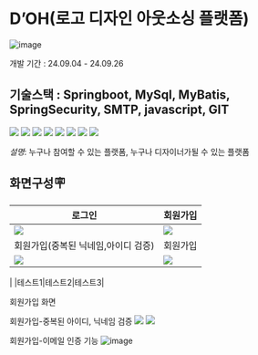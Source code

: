 # D’OH(로고 디자인 아웃소싱 플랫폼)
![image](https://github.com/user-attachments/assets/4ac13604-ab82-47f3-8dfe-331c8d2f2bcb)

개발 기간 : 24.09.04 - 24.09.26


기술스택 : Springboot, MySql, MyBatis, SpringSecurity, SMTP, javascript, GIT
---

<img src="https://img.shields.io/badge/html5-E34F26?style=for-the-badge&logo=html5&logoColor=white">
<img src="https://img.shields.io/badge/css-1572B6?style=for-the-badge&logo=css3&logoColor=white"> 
<img src="https://img.shields.io/badge/javascript-F7DF1E?style=for-the-badge&logo=javascript&logoColor=black"> 
<img src="https://img.shields.io/badge/jquery-0769AD?style=for-the-badge&logo=jquery&logoColor=white">
<img src="https://img.shields.io/badge/mysql-4479A1?style=for-the-badge&logo=mysql&logoColor=white"> 
<img src="https://img.shields.io/badge/spring-6DB33F?style=for-the-badge&logo=spring&logoColor=white"> 
<img src="https://img.shields.io/badge/github-181717?style=for-the-badge&logo=github&logoColor=white">
<img src="https://img.shields.io/badge/git-F05032?style=for-the-badge&logo=git&logoColor=white">

*설명*: 누구나 참여할 수 있는 플랫폼, 누구나 디자이너가될 수 있는 플랫폼

화면구성🪧
---

|로그인|회원가입|
|------|---|
|<img src="https://github.com/user-attachments/assets/104e48c0-dc45-4180-91af-5c1b8bb70999">|<img src="https://github.com/user-attachments/assets/ff37ffc8-366d-4845-abe6-cb2a5e5d914d">
|회원가입(중복된 닉네임,아이디 검증)|회원가입|
|<img src="https://github.com/user-attachments/assets/b87e6d81-09a3-4c81-92fa-374217143e38">|<img src="https://github.com/user-attachments/assets/d84b575f-c5a5-4669-89b7-6fee63e72811">|<img src="https://github.com/user-attachments/assets/c04930ae-709f-44a3-8a9e-e817198b5db7">|<img src="https://github.com/user-attachments/assets/c04930ae-709f-44a3-8a9e-e817198b5db7">
|
|테스트1|테스트2|테스트3|



회원가입 화면


회원가입-중복된 아이디, 닉네임 검증
<img src="https://github.com/user-attachments/assets/b87e6d81-09a3-4c81-92fa-374217143e38">
<img src="https://github.com/user-attachments/assets/d84b575f-c5a5-4669-89b7-6fee63e72811">


회원가입-이메일 인증 기능
![image](https://github.com/user-attachments/assets/47bf3c5e-711b-432e-af5d-417aed3ad47d)


